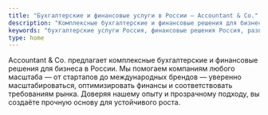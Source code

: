 ```yaml
---
title: "Бухгалтерские и финансовые услуги в России — Accountant & Co."
description: "Комплексные бухгалтерские и финансовые решения для бизнеса в России. Растите уверенно с поддержкой Accountant & Co."
keywords: "бухгалтерские услуги Россия, финансовые решения Россия, развитие бизнеса"
type: home
---
```


Accountant & Co. предлагает комплексные бухгалтерские и финансовые решения для бизнеса в России. Мы помогаем компаниям любого масштаба — от стартапов до международных брендов — уверенно масштабироваться, оптимизировать финансы и соответствовать требованиям рынка. Доверяя нашему опыту и прозрачному подходу, вы создаёте прочную основу для устойчивого роста.
